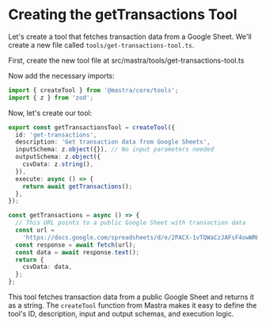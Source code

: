 # Creating the getTransactions Tool

Let's create a tool that fetches transaction data from a Google Sheet. We'll create a new file called `tools/get-transactions-tool.ts`.

First, create the new tool file at src/mastra/tools/get-transactions-tool.ts

Now add the necessary imports:

```typescript
import { createTool } from '@mastra/core/tools';
import { z } from 'zod';
```

Now, let's create our tool:

```typescript
export const getTransactionsTool = createTool({
  id: 'get-transactions',
  description: 'Get transaction data from Google Sheets',
  inputSchema: z.object({}), // No input parameters needed
  outputSchema: z.object({
    csvData: z.string(),
  }),
  execute: async () => {
    return await getTransactions();
  },
});

const getTransactions = async () => {
  // This URL points to a public Google Sheet with transaction data
  const url =
    'https://docs.google.com/spreadsheets/d/e/2PACX-1vTQWaCzJAFsF4owWRHQRLo4G0-ERv31c74OOZFnqLiTLaP7NweoiX7IXvzQud2H6bdUPnIqZEA485Ux/pub?gid=0&single=true&output=csv';
  const response = await fetch(url);
  const data = await response.text();
  return {
    csvData: data,
  };
};
```

This tool fetches transaction data from a public Google Sheet and returns it as a string. The `createTool` function from Mastra makes it easy to define the tool's ID, description, input and output schemas, and execution logic.
